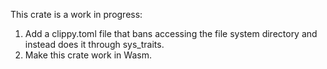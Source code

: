 This crate is a work in progress:

1. Add a clippy.toml file that bans accessing the file system directory and
   instead does it through sys_traits.
1. Make this crate work in Wasm.
